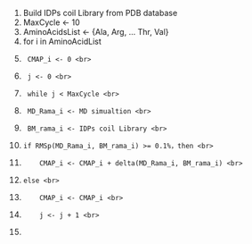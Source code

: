 
1. Build IDPs coil Library from PDB database <br>
2. MaxCycle <- 10 <br>
3. AminoAcidsList <- {Ala, Arg, ... Thr, Val} <br>
4. for i in AminoAcidList <br>
5. 		CMAP_i <- 0 <br>
6. 		j <- 0 <br>
7.   	while j < MaxCycle <br>
8.    	MD_Rama_i <- MD simualtion <br>
9.    	BM_rama_i <- IDPs coil Library <br>
10.    	if RMSp(MD_Rama_i, BM_rama_i) >= 0.1%，then <br>
11.     	CMAP_i <- CMAP_i + delta(MD_Rama_i, BM_rama_i) <br>
12.    	else <br>
13.     	CMAP_i <- CMAP_i <br>
14.    		j <- j + 1 <br>
15.    <br>
      
